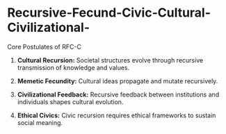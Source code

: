 # Recursive-Fecund-Civic-Cultural-Civilizational-
Core Postulates of RFC-C

1. **Cultural Recursion:** Societal structures evolve through recursive transmission of knowledge and values.

2. **Memetic Fecundity:** Cultural ideas propagate and mutate recursively.

3. **Civilizational Feedback:** Recursive feedback between institutions and individuals shapes cultural evolution.

4. **Ethical Civics:** Civic recursion requires ethical frameworks to sustain social meaning.
